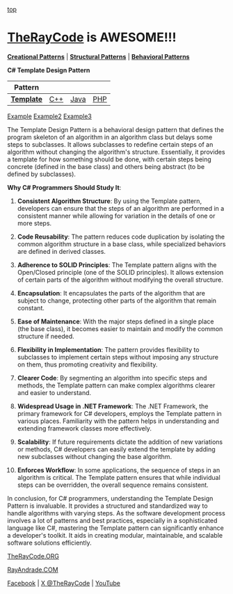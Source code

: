 [top](../README.md)

# [TheRayCode](../../../README.md) is AWESOME!!!

**[Creational Patterns](../../Creational/README.md)** | **[Structural Patterns](../../Structural/README.md)** | **[Behavioral Patterns](../README.md)**

**C# Template Design Pattern**

|Pattern|   |   |   |
|---|---|---|---|
| [**Template**](README.md) | [C++](../../../CPP/Behavioral/Template/README.md) | [Java](../../../Java/Behavioral/Template/README.md) | [PHP](../../../PHP/Behavioral/Template/README.md) |

[Example](Example/README.md) [Example2](Example2/README.md) [Example3](Example3/README.md)

The Template Design Pattern is a behavioral design pattern that defines the program skeleton of an algorithm in an algorithm class but delays some steps to subclasses. It allows subclasses to redefine certain steps of an algorithm without changing the algorithm's structure. Essentially, it provides a template for how something should be done, with certain steps being concrete (defined in the base class) and others being abstract (to be defined by subclasses).

**Why C# Programmers Should Study It**:

1. **Consistent Algorithm Structure**: By using the Template pattern, developers can ensure that the steps of an algorithm are performed in a consistent manner while allowing for variation in the details of one or more steps.

2. **Code Reusability**: The pattern reduces code duplication by isolating the common algorithm structure in a base class, while specialized behaviors are defined in derived classes.

3. **Adherence to SOLID Principles**: The Template pattern aligns with the Open/Closed principle (one of the SOLID principles). It allows extension of certain parts of the algorithm without modifying the overall structure.

4. **Encapsulation**: It encapsulates the parts of the algorithm that are subject to change, protecting other parts of the algorithm that remain constant.

5. **Ease of Maintenance**: With the major steps defined in a single place (the base class), it becomes easier to maintain and modify the common structure if needed.

6. **Flexibility in Implementation**: The pattern provides flexibility to subclasses to implement certain steps without imposing any structure on them, thus promoting creativity and flexibility.

7. **Clearer Code**: By segmenting an algorithm into specific steps and methods, the Template pattern can make complex algorithms clearer and easier to understand.

8. **Widespread Usage in .NET Framework**: The .NET Framework, the primary framework for C# developers, employs the Template pattern in various places. Familiarity with the pattern helps in understanding and extending framework classes more effectively.

9. **Scalability**: If future requirements dictate the addition of new variations or methods, C# developers can easily extend the template by adding new subclasses without changing the base algorithm.

10. **Enforces Workflow**: In some applications, the sequence of steps in an algorithm is critical. The Template pattern ensures that while individual steps can be overridden, the overall sequence remains consistent.

In conclusion, for C# programmers, understanding the Template Design Pattern is invaluable. It provides a structured and standardized way to handle algorithms with varying steps. As the software development process involves a lot of patterns and best practices, especially in a sophisticated language like C#, mastering the Template pattern can significantly enhance a developer's toolkit. It aids in creating modular, maintainable, and scalable software solutions efficiently.

[TheRayCode.ORG](https://www.TheRayCode.org)

[RayAndrade.COM](https://www.RayAndrade.com)

[Facebook](https://www.facebook.com/TheRayCode/) | [X @TheRayCode](https://www.x.com/TheRayCode/) | [YouTube](https://www.youtube.com/TheRayCode/)
